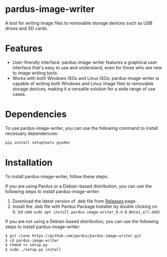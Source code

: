 # pardus-image-writer

A tool for writing image files to removable storage devices such as USB drives and SD cards.

# Features
- User-friendly interface: pardus-image-writer features a graphical user interface that's easy to use and understand, even for those who are new to image writing tools.
- Works with both Windows ISOs and Linux ISOs: pardus-image-writer is capable of writing both Windows and Linux image files to removable storage devices, making it a versatile solution for a wide range of use cases.

# Dependencies

To use pardus-image-writer, you can use the following command to install necessary dependencies:

```bash
pip install setuptools pyudev
```

# Installation

To install pardus-image-writer, follow these steps:

If you are using Pardus or a Debian-based distribution, you can use the following steps to install pardus-image-writer:

1. Download the latest version of .deb file from [Releases](https://github.com/pardus/pardus-image-writer/releases) page.
2. Install the .deb file with Pardus Package Installer by double clicking on it. (or use `sudo apt install pardus-image-writer_0.4.0.Beta1_all.deb`)

If you are not using a Debian-based distribution, you can use the following steps to install pardus-image-writer:

```bash
$ git clone https://github.com/pardus/pardus-image-writer.git
$ cd pardus-image-writer
$ chmod +x setup.py
$ sudo ./setup.py install
```